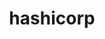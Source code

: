 ---
layout: default
title: hashicorp
nav_order: 10
has_children: true
permalink: /docs/hashicorp
---